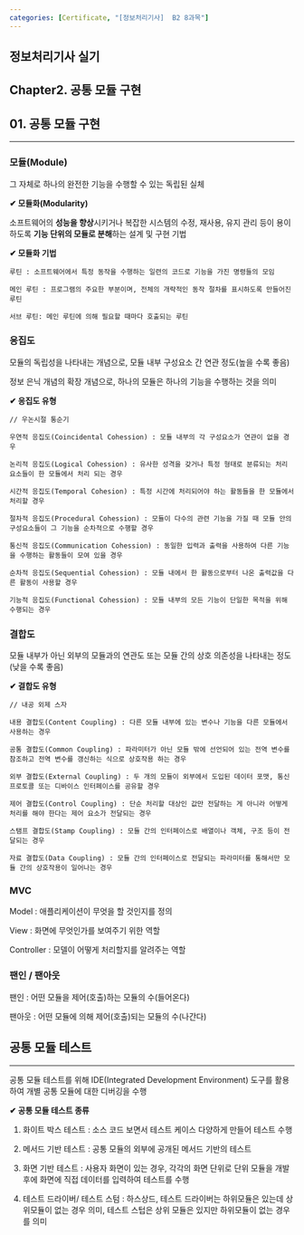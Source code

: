 ```yaml
---
categories: [Certificate, "[정보처리기사]  B2 8과목"]
---
```

## 정보처리기사 실기

## Chapter2. 공통 모듈 구현

## 01. 공통 모듈 구현

<hr>

### 모듈(Module)

그 자체로 하나의 완전한 기능을 수행할 수 있는 독립된 실체

**✔ 모듈화(Modularity)**

소프트웨어의 **성능을 향상**시키거나 복잡한 시스템의 수정, 재사용, 유지 관리 등이 용이하도록 **기능 단위의 모듈로 분해**하는 설계 및 구현 기법

**✔ 모듈화 기법**

```
루틴 : 소프트웨어에서 특정 동작을 수행하는 일련의 코드로 기능을 가진 명령들의 모임

메인 루틴 : 프로그램의 주요한 부분이며, 전체의 개략적인 동작 절차를 표시하도록 만들어진 루틴

서브 루틴: 메인 루틴에 의해 필요할 때마다 호출되는 루틴
```

### 응집도

모듈의 독립성을 나타내는 개념으로, 모듈 내부 구성요소 간 연관 정도(높을 수록 좋음)

정보 은닉 개념의 확장 개념으로, 하나의 모듈은 하나의 기능을 수행하는 것을 의미

**✔ 응집도 유형**

```
// 우논시절 통순기

우연적 응집도(Coincidental Cohession) : 모듈 내부의 각 구성요소가 연관이 없을 경우

논리적 응집도(Logical Cohession) : 유사한 성격을 갖거나 특정 형태로 분류되는 처리 요소들이 한 모듈에서 처리 되는 경우

시간적 응집도(Temporal Cohesion) : 특정 시간에 처리되어야 하는 활동들을 한 모듈에서 처리할 경우

절차적 응집도(Procedural Cohession) : 모듈이 다수의 관련 기능을 가질 때 모듈 안의 구성요소들이 그 기능을 순차적으로 수행할 경우

통신적 응집도(Communication Cohession) : 동일한 입력과 출력을 사용하여 다른 기능을 수행하는 활동들이 모여 있을 경우

순차적 응집도(Sequential Cohession) : 모듈 내에서 한 활동으로부터 나온 출력값을 다른 활동이 사용할 경우

기능적 응집도(Functional Cohession) : 모듈 내부의 모든 기능이 단일한 목적을 위해 수행되는 경우
```

### 결합도

모듈 내부가 아닌 외부의 모듈과의 연관도 또는 모듈 간의 상호 의존성을 나타내는 정도
(낮을 수록 좋음)

**✔ 결합도 유형**

```
// 내공 외제 스자

내용 결합도(Content Coupling) : 다른 모듈 내부에 있는 변수나 기능을 다른 모듈에서 사용하는 경우

공통 결합도(Common Coupling) : 파라미터가 아닌 모듈 밖에 선언되어 있는 전역 변수를 참조하고 전역 변수를 갱신하는 식으로 상호작용 하는 경우

외부 결합도(External Coupling) : 두 개의 모듈이 외부에서 도입된 데이터 포맷, 통신 프로토콜 또는 디바이스 인터페이스를 공유할 경우

제어 결합도(Control Coupling) : 단순 처리할 대상인 값만 전달하는 게 아니라 어떻게 처리를 해야 한다는 제어 요소가 전달되는 경우

스탬프 결합도(Stamp Coupling) : 모듈 간의 인터페이스로 배열이나 객체, 구조 등이 전달되는 경우

자료 결합도(Data Coupling) : 모듈 간의 인터페이스로 전달되는 파라미터를 통해서만 모듈 간의 상호작용이 일어나는 경우
```

### MVC

Model : 애플리케이션이 무엇을 할 것인지를 정의

View : 화면에 무엇인가를 보여주기 위한 역할

Controller : 모델이 어떻게 처리할지를 알려주는 역할

### 팬인 / 팬아웃

팬인 : 어떤 모듈을 제어(호출)하는 모듈의 수(들어온다)

팬아웃 : 어떤 모듈에 의해 제어(호출)되는 모듈의 수(나간다)

## 공통 모듈 테스트

<hr>

공통 모듈 테스트를 위해 IDE(Integrated Development Environment) 도구를 활용하여 개별 공통 모듈에 대한 디버깅을 수행

**✔ 공통 모듈 테스트 종류**

1. 화이트 박스 테스트 : 소스 코드 보면서 테스트 케이스 다양하게 만들어 테스트 수행

2. 메서드 기반 테스트 : 공통 모듈의 외부에 공개된 메서드 기반의 테스트

3. 화면 기반 테스트 : 사용자 화면이 있는 경우, 각각의 화면 단위로 단위 모듈을 개발 후에 화면에 직접 데이터를 입력하여 테스트를 수행

4. 테스트 드라이버/ 테스트 스텀 : 하스상드, 테스트 드라이버는 하위모듈은 있는데 상위모듈이 없는 경우 의미, 테스트 스텁은 상위 모듈은 있지만 하위모듈이 없는 경우를 의미
